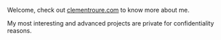 Welcome, check out [clementroure.com](https://clementroure.com) to know more about me.

My most interesting and advanced projects are private for confidentiality reasons.
